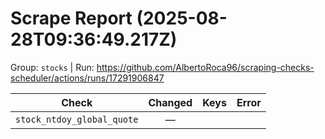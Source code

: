 # Scrape Report (2025-08-28T09:36:49.217Z)

Group: `stocks`  |  Run: https://github.com/AlbertoRoca96/scraping-checks-scheduler/actions/runs/17291906847

| Check | Changed | Keys | Error |
|---|:---:|:--|:--|
| `stock_ntdoy_global_quote` | — |  |  |
